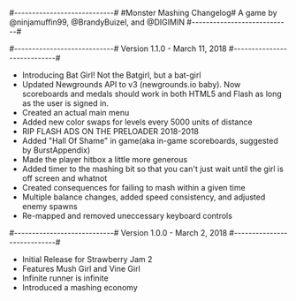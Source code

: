 
#----------------------------#
#Monster Mashing Changelog#
A game by @ninjamuffin99, @BrandyBuizel, and @DIGIMIN
#----------------------------#

#----------------------------#
Version 1.1.0 - March 11, 2018
#----------------------------#
- Introducing Bat Girl! Not the Batgirl, but a bat-girl
- Updated Newgrounds API to v3 (newgrounds.io baby). Now scoreboards and medals should work in both HTML5 and Flash as long as the user is signed in.
- Created an actual main menu
- Added new color swaps for levels every 5000 units of distance
- RIP FLASH ADS ON THE PRELOADER 2018-2018
- Added "Hall Of Shame" in game(aka in-game scoreboards, suggested by BurstAppendix)
- Made the player hitbox a little more generous
- Added timer to the mashing bit so that you can't just wait until the girl is off screen and whatnot
- Created consequences for failing to mash within a given time
- Multiple balance changes, added speed consistency, and adjusted enemy spawns
- Re-mapped and removed uneccessary keyboard controls

#----------------------------#
Version 1.0.0 - March 2, 2018
#----------------------------#
- Initial Release for Strawberry Jam 2
- Features Mush Girl and Vine Girl
- Infinite runner is infinite
- Introduced a mashing economy